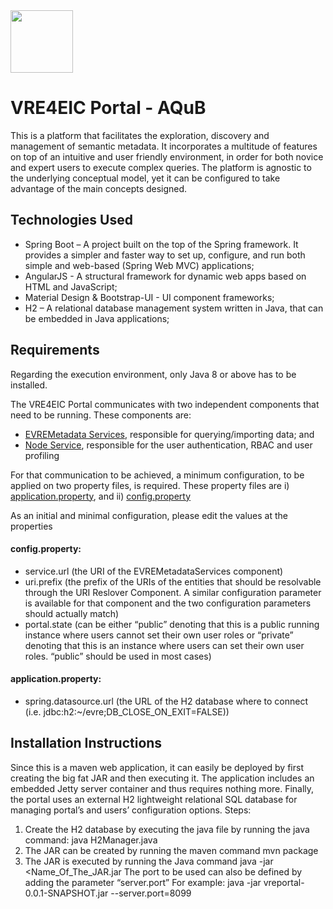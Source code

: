 <img src="https://github.com/vre4eic/vreportal/blob/master/src/main/resources/static/images/AQub.2Qubes.v2.png" width="100">

# VRE4EIC Portal - AQuB
This is a platform that facilitates the exploration, discovery and management of semantic metadata. It incorporates a multitude of features on top of an intuitive and user friendly environment, in order for both novice and expert users to execute complex queries. The platform is agnostic to the underlying conceptual model, yet it can be configured to take advantage of the main concepts designed.

## Technologies Used

 - Spring Boot – A project built on the top of the Spring framework. It provides a simpler and faster way to set up, configure, and run both simple and web-based (Spring Web MVC) applications;
- AngularJS - A structural framework for dynamic web apps based on HTML and JavaScript;
- Material Design & Bootstrap-UI - UI component frameworks;
- H2 – A relational database management system written in Java, that can be embedded in Java applications;

## Requirements
Regarding the execution environment, only Java 8 or above has to be installed.

The VRE4EIC Portal communicates with two independent components that need to be running.
These components are:
-	[EVREMetadata Services](https://github.com/vre4eic/EVREMetadataServices), responsible for querying/importing data; and
-	[Node Service](https://github.com/vre4eic/NodeService), responsible for the user authentication, RBAC and user profiling 

For that communication to be achieved, a minimum configuration, to be applied on two property files, is required. These property files are i) [application.property](https://github.com/vre4eic/vreportal/blob/master/src/main/resources/application.properties), and ii) [config.property](https://github.com/vre4eic/vreportal/blob/master/src/main/resources/config.properties)

As an initial and minimal configuration, please edit the values at the properties

#### config.property:
- service.url (the URI of the EVREMetadataServices component)
- uri.prefix (the prefix of the URIs of the entities that should be resolvable through the URI Reslover Component. A similar configuration parameter is available for that component and the two configuration parameters should actually match)
- portal.state (can be either “public” denoting that this is a public running instance where users cannot set their own user roles or “private” denoting that this is an instance where users can set their own user roles. “public” should be used in most cases)
#### application.property:
- spring.datasource.url (the URL of the H2 database where to connect (i.e. jdbc:h2:~/evre;DB_CLOSE_ON_EXIT=FALSE))

## Installation Instructions
Since this is a maven web application, it can easily be deployed by first creating the big fat JAR and then executing it. The application includes an embedded Jetty server container and thus requires nothing more. Finally, the portal uses an external H2 lightweight relational SQL database for managing portal’s and users’ configuration options.
Steps:

1. Create the H2 database by executing the java file by running the java command:
java H2Manager.java
2. The JAR can be created by running the maven command 
mvn package
3.	The JAR is executed by running the Java command
java -jar <Name_Of_The_JAR.jar 
The port to be used can also be defined by adding the parameter “server.port”
For example:
java -jar vreportal-0.0.1-SNAPSHOT.jar --server.port=8099

